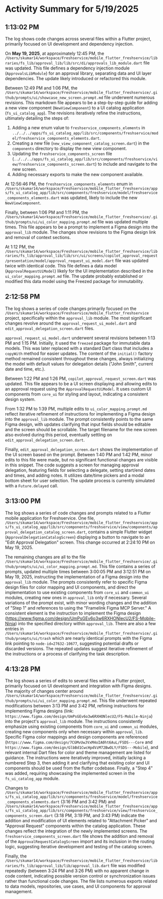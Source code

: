 # Activity Summary for 5/19/2025

## 1:13:02 PM
The log shows code changes across several files within a Flutter project, primarily focused on UI development and dependency injection.

On **May 19, 2025**,  at approximately 12:45 PM, the `/Users/skumar14/workspace/Freshservice/mobile_flutter_freshservice/libraries/fs_lib/approval_lib/lib/src/di/approvals_lib_module.dart` file was updated. This file defines a dependency injection module (`ApprovalsLibModule`) for an approval library, separating data and UI layer dependencies.  The update likely introduced or refactored this module.


Between 12:49 PM and 1:06 PM, the `/Users/skumar14/workspace/Freshservice/mobile_flutter_freshservice/.github/prompts/ui/showcase_new_screen.prompt.md` file underwent numerous revisions. This markdown file appears to be a step-by-step guide for adding a new view component (`NewViewComponent`) to a UI catalog application (`fs_ui_catalog_app`). The revisions iteratively refine the instructions, ultimately detailing the steps of:

1. Adding a new enum value to `freshservice_components_elements` in `../../../apps/fs_ui_catalog_app/lib/src/components/freshservice/model/freshservice_components_elements.dart`.
2. Creating a new file (`new_view_component_catalog_screen.dart`) in the `components` directory  to display the new view component.
3. Updating the `freshservice_components_screen` file (`../../../apps/fs_ui_catalog_app/lib/src/components/freshservice/view/freshservice_components_screen.dart`) to include and navigate to the new screen.
4. Adding necessary exports to make the new component available.

At 12:56:46 PM, the `freshservice_components_elements` enum in `/Users/skumar14/workspace/Freshservice/mobile_flutter_freshservice/apps/fs_ui_catalog_app/lib/src/components/freshservice/model/freshservice_components_elements.dart` was updated,  likely to include the new `NewViewComponent`.

Finally, between 1:06 PM and 1:11 PM, the `/Users/skumar14/workspace/Freshservice/mobile_flutter_freshservice/.github/prompts/ui/ui_color_mapping.prompt.md` file was updated multiple times. This file appears to be a prompt to implement a Figma design into the `approval_lib` module. The changes show revisions to the Figma design link  and  removal of context sections.

At 1:12 PM, the  `/Users/skumar14/workspace/Freshservice/mobile_flutter_freshservice/libraries/fs_lib/approval_lib/lib/src/ui/screens/copilot_approval_request/presentation/model/approval_request_ui_model.dart` file was updated twice with identical code. This file defines a data model (`ApprovalRequestUiModel`) likely for the UI implementation described in the `ui_color_mapping.prompt.md` file.  The update probably established or modified this data model using the Freezed package for immutability.


## 2:12:58 PM
The log shows a series of code changes primarily focused on the `/Users/skumar14/workspace/Freshservice/mobile_flutter_freshservice` project, specifically within the `approval_lib` module.  The most significant changes revolve around the `approval_request_ui_model.dart` and `edit_approval_delegation_screen.dart` files.

`approval_request_ui_model.dart` underwent several revisions between 1:13 PM and 1:15 PM.  Initially, it used the `freezed` package for immutable data models. This was later replaced with a standard Dart class that includes a `copyWith` method for easier updates.  The content of the `initial()` factory method remained consistent throughout these changes, always initializing the model with default values for delegation details ("John Smith", current date and time, etc.).

Between 1:22 PM and 1:26 PM, `copilot_approval_request_screen.dart` was updated. This file appears to be a UI screen displaying and allowing edits to an approval request using the `ApprovalRequestUiModel`.  It uses custom UI components from `core_ui` for styling and layout, indicating a consistent design system.

From 1:32 PM to 1:39 PM, multiple edits to `ui_color_mapping.prompt.md` reflect iterative refinement of instructions for implementing a Figma design into the `approval_lib` module. The prompt consistently points to the same Figma design, with updates clarifying that input fields should be editable and the screen should be scrollable.  The target filename for the new screen also evolved during this period, eventually settling on `edit_approval_delegation_screen.dart`.


Finally, `edit_approval_delegation_screen.dart` shows the implementation of the UI screen based on the prompt.  Between 1:40 PM and 1:42 PM, minor edits to this file were made, but no significant functional changes are visible in this snippet. The code suggests a screen for managing approval delegation, featuring fields for selecting a delegate, setting start/end dates and times, and adding notes. It utilizes date/time pickers and a modal bottom sheet for user selection.  The update process is currently simulated with a `Future.delayed` call.


## 3:13:00 PM
The log shows a series of code changes and prompts related to a Flutter mobile application for Freshservice.  One file, `/Users/skumar14/workspace/Freshservice/mobile_flutter_freshservice/apps/fs_ui_catalog_app/lib/src/components/freshservice/view/components/approval_delegation_catalog_screen.dart`, contains a simple Flutter widget (`ApprovalDelegationCatalogScreen`) displaying a button to navigate to an "Edit Approval Delegation" screen. This change occurred at 2:24:10 PM on May 19, 2025.

The remaining changes are all to the file `/Users/skumar14/workspace/Freshservice/mobile_flutter_freshservice/.github/prompts/ui/ui_color_mapping.prompt.md`. This file contains a series of prompts, updated multiple times between 3:00:05 PM and 3:12:51 PM on May 19, 2025, instructing the implementation of a Figma design into the `approval_lib` module.  The prompts consistently refer to specific Figma design files for color mapping and UI components,  and direct the implementation to use existing components from `core_ui` and `common_ui` modules, creating new ones in `approval_lib` only if necessary.  Several variations of the prompt exist, with minor wording changes and the addition of "Step 1" and references to using the "Framelink Figma MCP Server."  A consistent element is the instruction to implement the Figma design (https://www.figma.com/design/UmPsGEv6o3w6RXHONlecU2/FS-Mobile-Ninja) into the specified directory within `approval_lib`.  There are also a few entries in `/Users/skumar14/workspace/Freshservice/mobile_flutter_freshservice/.github/prompts/ui/trash` which are nearly identical prompts with the Figma link pointing to `node-id=27632-10677`, suggesting potential drafts or discarded versions.  The repeated updates suggest iterative refinement of the instructions or a process of clarifying the task description.


## 4:13:28 PM
The log shows a series of edits to several files within a Flutter project, primarily focused on UI development and integration with Figma designs.  The majority of changes center around `/Users/skumar14/workspace/Freshservice/mobile_flutter_freshservice/.github/prompts/ui/ui_color_mapping.prompt.md`.  This file underwent repeated modifications between 3:13 PM and 3:42 PM, refining instructions for implementing Figma designs  (link: `https://www.figma.com/design/UmPsGEv6o3w6RXHONlecU2/FS-Mobile-Ninja`) into the project's `approval_lib` module.  The instructions consistently emphasize using existing components from `core_ui` and `common_ui` modules, creating new components only when necessary within `approval_lib`.  Specific Figma color mappings and design components are referenced (`https://www.figma.com/design/7CGMvUwJVxM4oIA0ht6AuL/FSDS---Core` and `https://www.figma.com/design/GlbBd1CwcHpdVzM72BwOLY/FSDS---Mobile`), and relevant internal Dart files for color and theme management are listed for guidance.  The instructions were iteratively improved, initially lacking a numbered Step 3, then adding it and clarifying that existing color and UI components should be used from the flutter codebase.  Finally, a "Step 4" was added, requiring showcasing the implemented screen in the `fs_ui_catalog_app` module.


Changes to `/Users/skumar14/workspace/Freshservice/mobile_flutter_freshservice/apps/fs_ui_catalog_app/lib/src/components/freshservice/model/freshservice_components_elements.dart` (3:16 PM and 3:42 PM)  and `/Users/skumar14/workspace/Freshservice/mobile_flutter_freshservice/apps/fs_ui_catalog_app/lib/src/components/freshservice/view/freshservice_components_screen.dart` (3:18 PM, 3:19 PM, and 3:43 PM) indicate the addition and modification of UI elements related to "Attachment Picker" and "Approval Request" components within the catalog application.  These changes reflect the integration of the newly implemented screens.  The `freshservice_components_screen.dart` file shows the addition and removal of the `ApprovalRequestCatalogScreen` import and its inclusion in the routing logic, suggesting iterative development and testing of the catalog screen.


Finally, the `/Users/skumar14/workspace/Freshservice/mobile_flutter_freshservice/libraries/fs_lib/approval_lib/lib/approval_lib.dart` file was modified repeatedly (between 3:24 PM and 3:26 PM) with no apparent change in code content, indicating possible version control or synchronization issues rather than functional code changes. The file lists numerous exports related to data models, repositories, use cases, and UI components for approval management.
